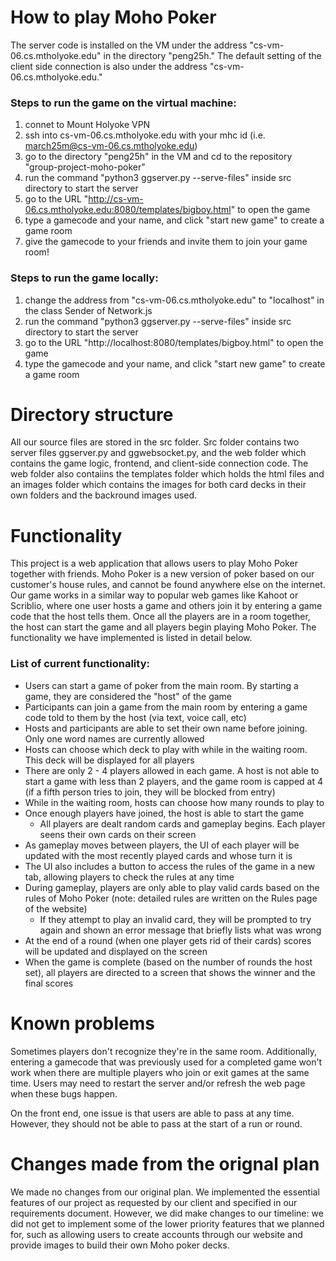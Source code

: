 # How to play Moho Poker 
The server code is installed on the VM under the address "cs-vm-06.cs.mtholyoke.edu" in the directory "peng25h." The default setting of the client side connection is also under the address "cs-vm-06.cs.mtholyoke.edu."

### Steps to run the game on the virtual machine:
   1. connet to  Mount Holyoke VPN
   2. ssh into cs-vm-06.cs.mtholyoke.edu with your mhc id (i.e. march25m@cs-vm-06.cs.mtholyoke.edu)
   3. go to the directory "peng25h" in the VM and cd to the repository "group-project-moho-poker"
   4. run the command "python3 ggserver.py --serve-files" inside src directory to start the server
   5. go to the URL "http://cs-vm-06.cs.mtholyoke.edu:8080/templates/bigboy.html" to open the game
   6. type a gamecode and your name, and click "start new game" to create a game room
   7. give the gamecode to your friends and invite them to join your game room!   

### Steps to run the game locally:
   1. change the address from "cs-vm-06.cs.mtholyoke.edu" to "localhost" in the class Sender of Network.js
   2. run the command "python3 ggserver.py --serve-files" inside src directory to start the server
   3. go to the URL "http://localhost:8080/templates/bigboy.html" to open the game
   4. type the gamecode and your name, and click "start new game" to create a game room

# Directory structure
All our source files are stored in the src folder. Src folder contains two server files ggserver.py and ggwebsocket.py, and the web folder which contains the game logic, frontend, and client-side connection code. The web folder also contaiins the templates folder which holds the html files and an images folder which contains the images for both card decks in their own folders and the backround images used.

# Functionality
This project is a web application that allows users to play Moho Poker together with friends. Moho Poker is a new version of poker based on our customer's house rules, and cannot be found anywhere else on the internet. Our game works in a similar way to popular web games like Kahoot or Scriblio, where one user hosts a game and others join it by entering a game code that the host tells them. Once all the players are in a room together, the host can start the game and all players begin playing Moho Poker. The functionality we have implemented is listed in detail below.

### List of current functionality:
   * Users can start a game of poker from the main room. By starting a game, they are considered the "host" of the game
   * Participants can join a game from the main room by entering a game code told to them by the host (via text, voice call, etc)
   * Hosts and participants are able to set their own name before joining. Only one word names are currently allowed
   * Hosts can choose which deck to play with while in the waiting room. This deck will be displayed for all players
   * There are only 2 - 4 players allowed in each game. A host is not able to start a game with less than 2 players, and the game room is capped at 4 (if a fifth person tries to join, they will be blocked from entry)
   * While in the waiting room, hosts can choose how many rounds to play to
   * Once enough players have joined, the host is able to start the game
      * All players are dealt random cards and gameplay begins. Each player seens their own cards on their screen
   * As gameplay moves between players, the UI of each player will be updated with the most recently played cards and whose turn it is
   * The UI also includes a button to access the rules of the game in a new tab, allowing players to check the rules at any time
   * During gameplay, players are only able to play valid cards based on the rules of Moho Poker (note: detailed rules are written on the Rules page of the website)
      * If they attempt to play an invalid card, they will be prompted to try again and shown an error message that briefly lists what was wrong
   * At the end of a round (when one player gets rid of their cards) scores will be updated and displayed on the screen
   * When the game is complete (based on the number of rounds the host set), all players are directed to a screen that shows the winner and the final scores


# Known problems
Sometimes players don't recognize they're in the same room. Additionally, entering a gamecode that was previously used for a completed game won't work when there are multiple players who join or exit games at the same time. Users may need to restart the server and/or refresh the web page when these bugs happen.

On the front end, one issue is that users are able to pass at any time. However, they should not be able to pass at the start of a run or round.

# Changes made from the orignal plan
We made no changes from our original plan. We implemented the essential features of our project as requested by our client and specified in our requirements document. However, we did make changes to our timeline: we did not get to implement some of the lower priority features that we planned for, such as allowing users to create accounts through our website and provide images to build their own Moho poker decks.
